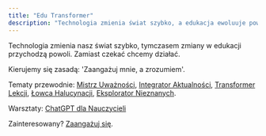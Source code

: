 ```yaml
---
title: "Edu Transformer"
description: "Technologia zmienia świat szybko, a edukacja ewoluuje powoli. Nie czekaj – działaj."
---
```


Technologia zmienia nasz świat szybko, tymczasem zmiany w edukacji przychodzą powoli. Zamiast czekać chcemy działać.

Kierujemy się zasadą: 'Zaangażuj mnie, a zrozumiem'. 

Tematy przewodnie: [Mistrz Uważności](./master), [Integrator Aktualności](./integrator), [Transformer Lekcji](./transformer), [Łowca Halucynacji](./hunter), [Eksplorator Nieznanych](./explorer).

Warsztaty: [ChatGPT dla Nauczycieli](./workshops)

Zainteresowany? [Zaangażuj się](./get-involved).